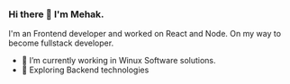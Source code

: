 ### Hi there 👋 I'm Mehak.
 I'm an Frontend developer and worked on React and Node. On my way to become fullstack developer. 

- 🔭 I’m currently working in Winux Software solutions.
- 🌱 Exploring Backend technologies
  
  
  


